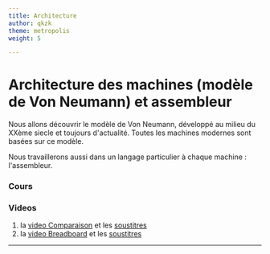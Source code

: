```yaml
---
title: Architecture
author: qkzk
theme: metropolis
weight: 5

---
```



# Architecture des machines (modèle de Von Neumann) et assembleur

Nous allons découvrir le modèle de Von Neumann, développé au milieu du XXème
siecle et toujours d'actualité. Toutes les machines modernes sont basées sur
ce modèle.

Nous travaillerons aussi dans un langage particulier à chaque machine : l'assembleur.

### Cours


### Videos

1. la [video Comparaison](/uploads/docsnsi/architecture/videos/Comparing.mp4) et les [soustitres](/uploads/docsnsi/architecture/videos/Comparing.srt)
2. la [video Breadboard](/uploads/docsnsi/architecture/videos/breadboard.mp4) et les [soustitres](/uploads/docsnsi/architecture/videos/breadboard.srt)


---
